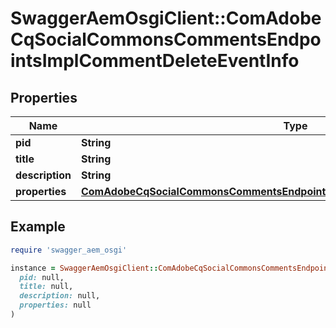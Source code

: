 # SwaggerAemOsgiClient::ComAdobeCqSocialCommonsCommentsEndpointsImplCommentDeleteEventInfo

## Properties

| Name | Type | Description | Notes |
| ---- | ---- | ----------- | ----- |
| **pid** | **String** |  | [optional] |
| **title** | **String** |  | [optional] |
| **description** | **String** |  | [optional] |
| **properties** | [**ComAdobeCqSocialCommonsCommentsEndpointsImplCommentDeleteEventProperties**](ComAdobeCqSocialCommonsCommentsEndpointsImplCommentDeleteEventProperties.md) |  | [optional] |

## Example

```ruby
require 'swagger_aem_osgi'

instance = SwaggerAemOsgiClient::ComAdobeCqSocialCommonsCommentsEndpointsImplCommentDeleteEventInfo.new(
  pid: null,
  title: null,
  description: null,
  properties: null
)
```

